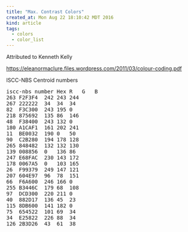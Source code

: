 ```yaml
---
title: "Max. Contrast Colors"
created_at: Mon Aug 22 18:10:42 MDT 2016
kind: article
tags:
  - colors
  - color_list
---
```


Attributed to Kenneth Kelly

https://eleanormaclure.files.wordpress.com/2011/03/colour-coding.pdf

ISCC-NBS Centroid numbers

<pre>
iscc-nbs number	Hex	R	G	B
263	F2F3F4	242	243	244
267	222222	34	34	34
82	F3C300	243	195	0
218	875692	135	86	146
48	F38400	243	132	0
180	A1CAF1	161	202	241
11	BE0032	190	0	50
90	C2B280	194	178	128
265	848482	132	132	130
139	008856	0	136	86
247	E68FAC	230	143	172
178	0067A5	0	103	165
26	F99379	249	147	121
207	604E97	96	78	151
66	F6A600	246	166	0
255	B3446C	179	68	108
97	DCD300	220	211	0
40	882D17	136	45	23
115	8DB600	141	182	0
75	654522	101	69	34
34	E25822	226	88	34
126	2B3D26	43	61	38
</pre>

<!--
html boilerplate
<a href="" target="_blank"></a>
<a name=""></a>
<img src="" width="400px">
<ul>
  <li></li>
</ul>
<pre>
</pre>
<pre><code>
</code></pre>
-->
